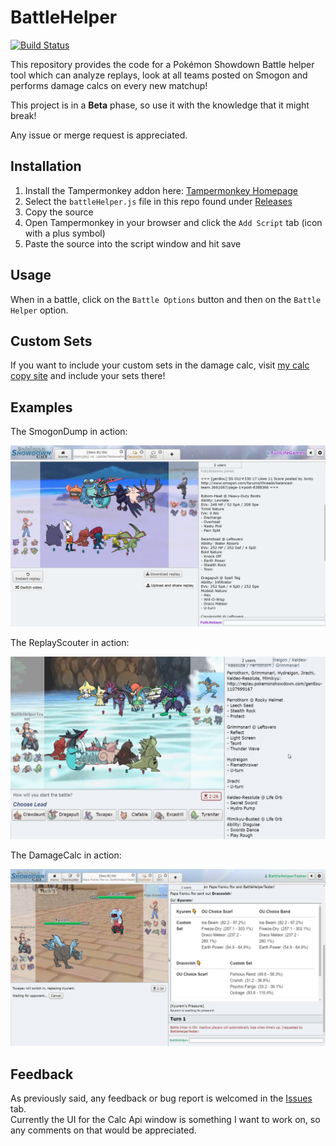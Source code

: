 # BattleHelper
[![Build Status](https://travis-ci.org/FullLifeGames/BattleHelper.svg?branch=master)](https://travis-ci.org/FullLifeGames/BattleHelper)

This repository provides the code for a Pokémon Showdown Battle helper tool which can analyze replays, look at all teams posted on Smogon and performs damage calcs on every new matchup!

This project is in a **Beta** phase, so use it with the knowledge that it might break!

Any issue or merge request is appreciated.

## Installation

1) Install the Tampermonkey addon here: [Tampermonkey Homepage](https://www.tampermonkey.net/index.php?ext=dhdg)
2) Select the `battleHelper.js` file in this repo found under [Releases](https://github.com/FullLifeGames/BattleHelper/releases)
3) Copy the source
4) Open Tampermonkey in your browser and click the `Add Script` tab (icon with a plus symbol)
5) Paste the source into the script window and hit save

## Usage

When in a battle, click on the `Battle Options` button and then on the `Battle Helper` option.

## Custom Sets

If you want to include your custom sets in the damage calc, visit [my calc copy site](https://fulllifegames.com/Tools/Calc/) and include your sets there!

## Examples

The SmogonDump in action:

![SmogonDump Demonstration](images/SmogonDump.png)

The ReplayScouter in action:

![ReplayScouter Demonstration](images/ReplayScouter.png)

The DamageCalc in action:

![DamageCalc Demonstration](images/DamageCalc.png)

## Feedback

As previously said, any feedback or bug report is welcomed in the [Issues](https://github.com/FullLifeGames/BattleHelper/issues) tab.   
Currently the UI for the Calc Api window is something I want to work on, so any comments on that would be appreciated.

